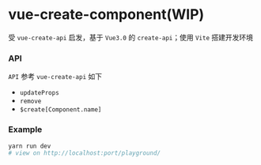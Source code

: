 # vue-create-component(WIP)

受 `vue-create-api` 启发，基于 `Vue3.0` 的 `create-api`；使用 `Vite` 搭建开发环境

### API

`API` 参考 `vue-create-api` 如下  
- `updateProps` 
- `remove`
- `$create[Component.name]` 


### Example

```sh
yarn run dev
# view on http://localhost:port/playground/
```
